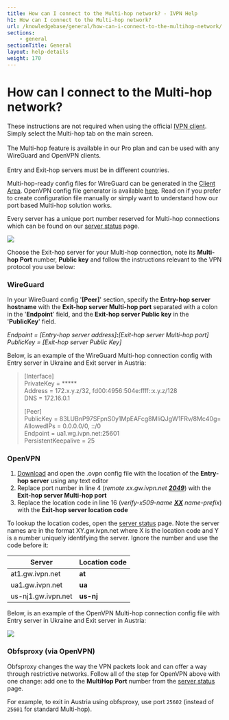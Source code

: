 ```yaml
---
title: How can I connect to the Multi-hop network? - IVPN Help
h1: How can I connect to the Multi-hop network?
url: /knowledgebase/general/how-can-i-connect-to-the-multihop-network/
sections:
    - general
sectionTitle: General
layout: help-details
weight: 170
---
```

# How can I connect to the Multi-hop network?

<div markdown="1" class="notice notice--info">
These instructions are not required when using the official <a href="/apps/">IVPN client</a>. Simply select the Multi-hop tab on the main screen.<br></br>
The Multi-hop feature is available in our Pro plan and can be used with any WireGuard and OpenVPN clients.<br></br>
Entry and Exit-hop servers must be in different countries.
</div>

Multi-hop-ready config files for WireGuard can be generated in the [Client Area](/account/wireguard-config). OpenVPN config file generator is available [here](/openvpn-config). Read on if you prefer to create configuration file manually  or simply want to understand how our port based Multi-hop solution works.

Every server has a unique port number reserved for Multi-hop connections which can be found on our [server status](/status/) page.

![](/images-static/uploads/wireguard-multihop.jpg)

Choose the Exit-hop server for your Multi-hop connection, note its **Multi-hop Port** number, **Public key** and follow the instructions relevant to the VPN protocol you use below:

### WireGuard

In your WireGuard config '**[Peer]**' section, specify the **Entry-hop server hostname** with the **Exit-hop server Multi-hop port** separated with a colon in the '**Endpoint**' field, and the **Exit-hop server Public key** in the '**PublicKey**' field.

*Endpoint = [Entry-hop server address]**:**[Exit-hop server Multi-hop port]<br>
PublicKey = [Exit-hop server Public Key]*

Below, is an example of the WireGuard Multi-hop connection config with Entry server in Ukraine and Exit server in Austria:

>[Interface]<br>
>PrivateKey = *****<br>
>Address = 172.x.y.z/32, fd00:4956:504e:ffff::x.y.z/128<br>
>DNS = 172.16.0.1<br><p>
>[Peer]<br>
>PublicKey = 83LUBnP97SFpnS0y1MpEAFcg8MIiQJgW1FRv/8Mc40g=<br>
>AllowedIPs = 0.0.0.0/0, ::/0<br>
>Endpoint = ua1.wg.ivpn.net:25601<br>
>PersistentKeepalive = 25

### OpenVPN

1. [Download](/openvpn-config) and open the .ovpn config file with the location of the **Entry-hop server** using any text editor
2. Replace port number in line 4 (*remote xx.gw.ivpn.net <u>**2049**</u>*) with the **Exit-hop server Multi-hop port**
3. Replace the location code in line 16 (*verify-x509-name <u>**XX**</u> name-prefix*) with the **Exit-hop server location code**

To lookup the location codes, open the [server status](/status/) page. Note the server names are in the format XY.gw.ivpn.net where X is the location code and Y is a number uniquely identifying the server. Ignore the number and use the code before it:

| Server | Location code|
|---|---|
| at1.gw.ivpn.net | **at** |
| ua1.gw.ivpn.net | **ua** |
| us-nj1.gw.ivpn.net | 	**us-nj** | 

Below, is an example of the OpenVPN Multi-hop connection config file with Entry server in Ukraine and Exit server in Austria:

![](/images-static/uploads/openvpn-multihop.png)

### Obfsproxy (via OpenVPN)

Obfsproxy changes the way the VPN packets look and can offer a way through restrictive networks.  Follow all of the step for OpenVPN above with one change: add one to the **MultiHop Port** number from the [server status](/status/) page.

For example, to exit in Austria using obfsproxy, use port `25602` (instead of `25601` for standard Multi-hop).
